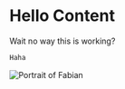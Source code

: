 # Hello Content

Wait no way this is working?

```js [filename.js]
Haha


```

![Portrait of Fabian](/portrait.jpg)
